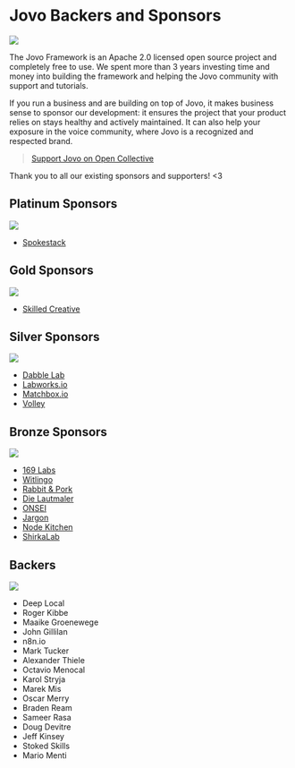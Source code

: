 # Jovo Backers and Sponsors

<a href="https://opencollective.com/jovo-framework"><img type="image/svg+xml" src="https://opencollective.com/jovo-framework/tiers/badge.svg"/></a>


The Jovo Framework is an Apache 2.0 licensed open source project and completely free to use. We spent more than 3 years investing time and money into building the framework and helping the Jovo community with support and tutorials.

If you run a business and are building on top of Jovo, it makes business sense to sponsor our development: it ensures the project that your product relies on stays healthy and actively maintained. It can also help your exposure in the voice community, where Jovo is a recognized and respected brand.

> [Support Jovo on Open Collective](https://opencollective.com/jovo-framework)

Thank you to all our existing sponsors and supporters! <3


## Platinum Sponsors

<a href="https://opencollective.com/jovo-framework#section-contributors"><img src="https://opencollective.com/jovo-framework/tiers/gold-sponsors.svg?avatarHeight=75&width=600" /></a>
* [Spokestack](https://www.spokestack.io/)


## Gold Sponsors

<a href="https://opencollective.com/jovo-framework#section-contributors"><img src="https://opencollective.com/jovo-framework/tiers/gold-sponsors.svg?avatarHeight=50&width=600" /></a>
* [Skilled Creative](https://www.skilledcreative.com/)


## Silver Sponsors

<a href="https://opencollective.com/jovo-framework#section-contributors"><img src="https://opencollective.com/jovo-framework/tiers/silver-sponsors.svg?avatarHeight=50&width=600" /></a>

* [Dabble Lab](https://www.dabblelab.com/)
* [Labworks.io](https://www.labworks.io/)
* [Matchbox.io](https://matchbox.io/)
* [Volley](https://volleythat.com/)


## Bronze Sponsors

<a href="https://opencollective.com/jovo-framework#section-contributors"><img src="https://opencollective.com/jovo-framework/tiers/bronze-sponsors.svg?avatarHeight=50&width=600" /></a>

* [169 Labs](https://www.169labs.com/)
* [Witlingo](https://www.witlingo.com/)
* [Rabbit & Pork](https://wearerabbitandpork.com/)
* [Die Lautmaler](https://www.die-lautmaler.de/)
* [ONSEI](https://www.onsei.de/)
* [Jargon](https://jargon.com/)
* [Node Kitchen](https://node.kitchen/)
* [ShirkaLab](https://www.shirkalab.io/)


## Backers

<a href="https://opencollective.com/jovo-framework#section-contributors"><img src="https://opencollective.com/jovo-framework/tiers/backers.svg?avatarHeight=50&width=600" /></a>

* Deep Local
* Roger Kibbe
* Maaike Groenewege
* John Gillilan
* n8n.io
* Mark Tucker
* Alexander Thiele
* Octavio Menocal
* Karol Stryja
* Marek Mis
* Oscar Merry
* Braden Ream
* Sameer Rasa
* Doug Devitre
* Jeff Kinsey
* Stoked Skills
* Mario Menti
